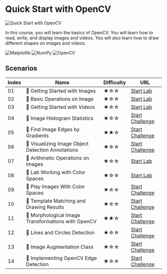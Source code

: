 # Quick Start with OpenCV

![Quick Start with OpenCV](https://cover-creator.labex.io/quick-start-with-opencv.png)

In this course, you will learn the basics of OpenCV. You will learn how to read, write, and display images and videos. You will also learn how to draw different shapes on images and videos.

![Matplotlib](https://img.shields.io/badge/Matplotlib-whitesmoke?style=for-the-badge&logo=matplotlib)
![NumPy](https://img.shields.io/badge/NumPy-whitesmoke?style=for-the-badge&logo=numpy)
![OpenCV](https://img.shields.io/badge/OpenCV-whitesmoke?style=for-the-badge&logo=opencv)


## Scenarios

|   Index | Name                                              | Difficulty   | URL                                                                        |
|---------|---------------------------------------------------|--------------|----------------------------------------------------------------------------|
|      01 | 📖 Getting Started with Images                     | ★☆☆          | <a target='_blank' href='https://labex.io/labs/8438'>Start Lab</a>         |
|      02 | 📖 Basic Operations on Image                       | ★☆☆          | <a target='_blank' href='https://labex.io/labs/67174'>Start Lab</a>        |
|      03 | 📖 Getting Started with Videos                     | ★☆☆          | <a target='_blank' href='https://labex.io/labs/14766'>Start Lab</a>        |
|      04 | 🎯 Image Histogram Statistics                      | ★☆☆          | <a target='_blank' href='https://labex.io/labs/259076'>Start Challenge</a> |
|      05 | 🎯 Find Image Edges by Gradients                   | ★★☆          | <a target='_blank' href='https://labex.io/labs/259151'>Start Challenge</a> |
|      06 | 🎯 Visualizing Image Object Detection Annotations  | ★☆☆          | <a target='_blank' href='https://labex.io/labs/136088'>Start Challenge</a> |
|      07 | 📖 Arithmetic Operations on Images                 | ★☆☆          | <a target='_blank' href='https://labex.io/labs/38502'>Start Lab</a>        |
|      08 | 📖 Lab Working with Color Spaces                   | ★☆☆          | <a target='_blank' href='https://labex.io/labs/21417'>Start Lab</a>        |
|      09 | 🎯 Play Images With Color Spaces                   | ★☆☆          | <a target='_blank' href='https://labex.io/labs/8836'>Start Challenge</a>   |
|      10 | 🎯 Template Matching and Drawing Results           | ★☆☆          | <a target='_blank' href='https://labex.io/labs/9683'>Start Challenge</a>   |
|      11 | 🎯 Morphological Image Transformations with OpenCV | ★★☆          | <a target='_blank' href='https://labex.io/labs/9677'>Start Challenge</a>   |
|      12 | 🎯 Lines and Circles Detection                     | ★☆☆          | <a target='_blank' href='https://labex.io/labs/13393'>Start Challenge</a>  |
|      13 | 🎯 Image Augmentation Class                        | ★☆☆          | <a target='_blank' href='https://labex.io/labs/107208'>Start Challenge</a> |
|      14 | 🎯 Implementing OpenCV Edge Detection              | ★☆☆          | <a target='_blank' href='https://labex.io/labs/13391'>Start Challenge</a>  |

